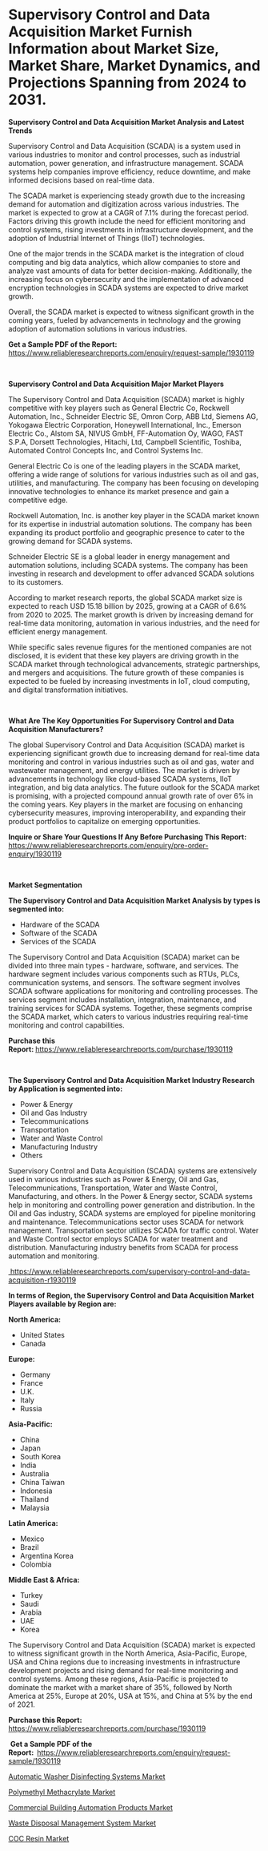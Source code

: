 <p><h1>Supervisory Control and Data Acquisition Market Furnish Information about Market Size, Market Share, Market Dynamics, and Projections Spanning from 2024 to 2031.</h1></p><p><strong>Supervisory Control and Data Acquisition Market Analysis and Latest Trends</strong></p>
<p><p>Supervisory Control and Data Acquisition (SCADA) is a system used in various industries to monitor and control processes, such as industrial automation, power generation, and infrastructure management. SCADA systems help companies improve efficiency, reduce downtime, and make informed decisions based on real-time data.</p><p>The SCADA market is experiencing steady growth due to the increasing demand for automation and digitization across various industries. The market is expected to grow at a CAGR of 7.1% during the forecast period. Factors driving this growth include the need for efficient monitoring and control systems, rising investments in infrastructure development, and the adoption of Industrial Internet of Things (IIoT) technologies.</p><p>One of the major trends in the SCADA market is the integration of cloud computing and big data analytics, which allow companies to store and analyze vast amounts of data for better decision-making. Additionally, the increasing focus on cybersecurity and the implementation of advanced encryption technologies in SCADA systems are expected to drive market growth.</p><p>Overall, the SCADA market is expected to witness significant growth in the coming years, fueled by advancements in technology and the growing adoption of automation solutions in various industries.</p></p>
<p><strong>Get a Sample PDF of the Report:&nbsp;</strong> <a href="https://www.reliableresearchreports.com/enquiry/request-sample/1930119">https://www.reliableresearchreports.com/enquiry/request-sample/1930119</a></p>
<p>&nbsp;</p>
<p><strong>Supervisory Control and Data Acquisition Major Market Players</strong></p>
<p><p>The Supervisory Control and Data Acquisition (SCADA) market is highly competitive with key players such as General Electric Co, Rockwell Automation, Inc., Schneider Electric SE, Omron Corp, ABB Ltd, Siemens AG, Yokogawa Electric Corporation, Honeywell International, Inc., Emerson Electric Co., Alstom SA, NIVUS GmbH, FF-Automation Oy, WAGO, FAST S.P.A, Dorsett Technologies, Hitachi, Ltd, Campbell Scientific, Toshiba, Automated Control Concepts Inc, and Control Systems Inc.</p><p>General Electric Co is one of the leading players in the SCADA market, offering a wide range of solutions for various industries such as oil and gas, utilities, and manufacturing. The company has been focusing on developing innovative technologies to enhance its market presence and gain a competitive edge.</p><p>Rockwell Automation, Inc. is another key player in the SCADA market known for its expertise in industrial automation solutions. The company has been expanding its product portfolio and geographic presence to cater to the growing demand for SCADA systems.</p><p>Schneider Electric SE is a global leader in energy management and automation solutions, including SCADA systems. The company has been investing in research and development to offer advanced SCADA solutions to its customers.</p><p>According to market research reports, the global SCADA market size is expected to reach USD 15.18 billion by 2025, growing at a CAGR of 6.6% from 2020 to 2025. The market growth is driven by increasing demand for real-time data monitoring, automation in various industries, and the need for efficient energy management.</p><p>While specific sales revenue figures for the mentioned companies are not disclosed, it is evident that these key players are driving growth in the SCADA market through technological advancements, strategic partnerships, and mergers and acquisitions. The future growth of these companies is expected to be fueled by increasing investments in IoT, cloud computing, and digital transformation initiatives.</p></p>
<p>&nbsp;</p>
<p><strong>What Are The Key Opportunities For Supervisory Control and Data Acquisition Manufacturers?</strong></p>
<p><p>The global Supervisory Control and Data Acquisition (SCADA) market is experiencing significant growth due to increasing demand for real-time data monitoring and control in various industries such as oil and gas, water and wastewater management, and energy utilities. The market is driven by advancements in technology like cloud-based SCADA systems, IIoT integration, and big data analytics. The future outlook for the SCADA market is promising, with a projected compound annual growth rate of over 6% in the coming years. Key players in the market are focusing on enhancing cybersecurity measures, improving interoperability, and expanding their product portfolios to capitalize on emerging opportunities.</p></p>
<p><strong>Inquire or Share Your Questions If Any Before Purchasing This Report:</strong> <a href="https://www.reliableresearchreports.com/enquiry/pre-order-enquiry/1930119">https://www.reliableresearchreports.com/enquiry/pre-order-enquiry/1930119</a></p>
<p>&nbsp;</p>
<p><strong>Market Segmentation</strong></p>
<p><strong>The Supervisory Control and Data Acquisition Market Analysis by types is segmented into:</strong></p>
<p><ul><li>Hardware of the SCADA</li><li>Software of the SCADA</li><li>Services of the SCADA</li></ul></p>
<p><p>The Supervisory Control and Data Acquisition (SCADA) market can be divided into three main types - hardware, software, and services. The hardware segment includes various components such as RTUs, PLCs, communication systems, and sensors. The software segment involves SCADA software applications for monitoring and controlling processes. The services segment includes installation, integration, maintenance, and training services for SCADA systems. Together, these segments comprise the SCADA market, which caters to various industries requiring real-time monitoring and control capabilities.</p></p>
<p><strong>Purchase this Report:&nbsp;</strong><a href="https://www.reliableresearchreports.com/purchase/1930119">https://www.reliableresearchreports.com/purchase/1930119</a></p>
<p>&nbsp;</p>
<p><strong>The Supervisory Control and Data Acquisition Market Industry Research by Application is segmented into:</strong></p>
<p><ul><li>Power & Energy</li><li>Oil and Gas Industry</li><li>Telecommunications</li><li>Transportation</li><li>Water and Waste Control</li><li>Manufacturing Industry</li><li>Others</li></ul></p>
<p><p>Supervisory Control and Data Acquisition (SCADA) systems are extensively used in various industries such as Power & Energy, Oil and Gas, Telecommunications, Transportation, Water and Waste Control, Manufacturing, and others. In the Power & Energy sector, SCADA systems help in monitoring and controlling power generation and distribution. In the Oil and Gas industry, SCADA systems are employed for pipeline monitoring and maintenance. Telecommunications sector uses SCADA for network management. Transportation sector utilizes SCADA for traffic control. Water and Waste Control sector employs SCADA for water treatment and distribution. Manufacturing industry benefits from SCADA for process automation and monitoring.</p></p>
<p><a href="https://www.reliableresearchreports.com/supervisory-control-and-data-acquisition-r1930119">&nbsp;https://www.reliableresearchreports.com/supervisory-control-and-data-acquisition-r1930119</a></p>
<p><strong>In terms of Region, the Supervisory Control and Data Acquisition Market Players available by Region are:</strong></p>
<p>
    <p> <strong> North America: </strong>
        <ul>
            <li>United States</li>
            <li>Canada</li>
        </ul>
        </p> 
    <p> <strong> Europe: </strong>
        <ul>
            <li>Germany</li>
            <li>France</li>
            <li>U.K.</li>
            <li>Italy</li>
            <li>Russia</li>
        </ul>
        </p> 
    <p> <strong> Asia-Pacific: </strong>
        <ul>
            <li>China</li>
            <li>Japan</li>
            <li>South Korea</li>
            <li>India</li>
            <li>Australia</li>
            <li>China Taiwan</li>
            <li>Indonesia</li>
            <li>Thailand</li>
            <li>Malaysia</li>
        </ul>
        </p> 
    <p> <strong> Latin America: </strong>
        <ul>
            <li>Mexico</li>
            <li>Brazil</li>
            <li>Argentina Korea</li>
            <li>Colombia</li>
        </ul>
        </p> 
    <p> <strong> Middle East & Africa: </strong>
        <ul>
            <li>Turkey</li>
            <li>Saudi</li>
            <li>Arabia</li>
            <li>UAE</li>
            <li>Korea</li>
        </ul>
    </p>
    </p>
<p><p>The Supervisory Control and Data Acquisition (SCADA) market is expected to witness significant growth in the North America, Asia-Pacific, Europe, USA and China regions due to increasing investments in infrastructure development projects and rising demand for real-time monitoring and control systems. Among these regions, Asia-Pacific is projected to dominate the market with a market share of 35%, followed by North America at 25%, Europe at 20%, USA at 15%, and China at 5% by the end of 2021.</p></p>
<p><strong>Purchase this Report: </strong><a href="https://www.reliableresearchreports.com/purchase/1930119">https://www.reliableresearchreports.com/purchase/1930119</a></p>
<p>&nbsp;<strong>Get a Sample PDF of the Report:&nbsp;&nbsp;</strong><a href="https://www.reliableresearchreports.com/enquiry/request-sample/1930119">https://www.reliableresearchreports.com/enquiry/request-sample/1930119</a></p>
<p><strong></strong></p>
<p><p><a href="https://github.com/msbsaifansami/Market-Research-Report-List-1/blob/main/automatic-washer-disinfecting-systems-market.md">Automatic Washer Disinfecting Systems Market</a></p><p><a href="https://www.linkedin.com/pulse/polymethyl-methacrylate-market-investigation-industry-evolution-htq8c">Polymethyl Methacrylate Market</a></p><p><a href="https://issuu.com/reportprime-2/docs/commercial-building-automation-products-market-siz">Commercial Building Automation Products Market</a></p><p><a href="https://github.com/khlifeservices/Market-Research-Report-List-1/blob/main/waste-disposal-management-system-market.md">Waste Disposal Management System Market</a></p><p><a href="https://www.linkedin.com/pulse/coc-resin-market-size-share-analysis-growth-trends-forecast-brgmc">COC Resin Market</a></p></p>